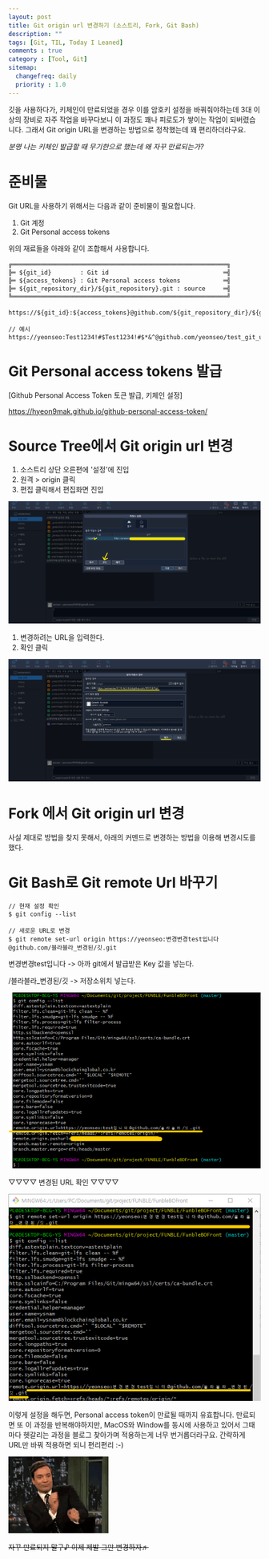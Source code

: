 ```yaml
---
layout: post
title: Git origin url 변경하기 (소스트리, Fork, Git Bash)
description: ""
tags: [Git, TIL, Today I Leaned]
comments : true
category : [Tool, Git]
sitemap:
  changefreq: daily
  priority : 1.0
---
```


깃을 사용하다가, 키체인이 만료되었을 경우 이를 암호키 설정을 바꿔줘야하는데 3대 이상의 장비로 자주 작업을 바꾸다보니 이 과정도 꽤나 피로도가 쌓이는 작업이 되버렸습니다. 그래서 Git origin URL을 변경하는 방법으로 정착했는데 꽤 편리하더라구요.

<em>분명 나는 키체인 발급할 때 무기한으로 했는데 왜 자꾸 만료되는가?</em>

<div class="space-item-6"></div>


# 준비물

Git URL을 사용하기 위해서는 다음과 같이 준비물이 필요합니다.

1. Git 계정
2. Git Personal access tokens

위의 재료들을 아래와 같이 조합해서 사용합니다.

```Console
╔════════════════════════════════════════════════════════════╗
╠═ ${git_id}        : Git id                                ═╣
╠═ ${access_tokens} : Git Personal access tokens            ═╣
╠═ ${git_repository_dir}/${git_repository}.git : source     ═╣
╚════════════════════════════════════════════════════════════╝

https://${git_id}:${access_tokens}@github.com/${git_repository_dir}/${git_repository}.git

// 예시
https://yeonseo:Test1234!#$Test1234!#$*&^@github.com/yeonseo/test_git_url.git
```

<div class="space-item-6"></div>

# Git Personal access tokens 발급

[Github Personal Access Token 토큰 발급, 키체인 설정]

<https://hyeon9mak.github.io/github-personal-access-token/>

<div class="space-item-3"></div>

# Source Tree에서 Git origin url 변경

1. 소스트리 상단 오른편에 '설정'에 진입
2. 원격 > origin 클릭
3. 편집 클릭해서 편집화면 진입

![source-tree-url-change](/post/images/2022-03-22-git-url-change3.png)

1. 변경하려는 URL을 입력한다.
2. 확인 클릭

![source-tree-url-change](/post/images/2022-03-22-git-url-change4.png)

<div class="space-item-3"></div>

# Fork 에서 Git origin url 변경

사실 제대로 방법을 찾지 못해서, 아래의 커멘드로 변경하는 방법을 이용해 변경시도를 했다.

<div class="space-item-3"></div>

# Git Bash로 Git remote Url 바꾸기

```Console
// 현재 설정 확인
$ git config --list

// 새로운 URL로 변경
$ git remote set-url origin https://yeonseo:변경변경test입니다@github.com/블라블라_변경된/깃.git

```

변경변경test입니다 -> 아까 git에서 발급받은 Key 값을 넣는다.

/블라블라_변경된/깃 -> 저장소위치 넣는다.

<div class="space-item-3"></div>

![source-tree-url-change](/post/images/2022-03-22-git-url-change1.png)

<div class="space-item-3"></div>

▽▽▽▽ 변경된 URL 확인 ▽▽▽▽

![source-tree-url-change](/post/images/2022-03-22-git-url-change2.png)


<div class="space-item-6"></div>

이렇게 설정을 해두면, Personal access token이 만료될 때까지 유효합니다. 만료되면 또 이 과정을 반복해야하지만, MacOS와 Window를 동시에 사용하고 있어서 그때마다 헷갈리는 과정을 블로그 찾아가며 적용하는게 너무 번거롭더라구요. 간략하게 URL만 바꿔 적용하면 되니 편리편리 :-)


![happy-dev](/post/images/hey/happy01.gif)

<strike>자꾸 만료되지 말구♪ 이제 제발 그만 변경하자♬</strike>